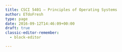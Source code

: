 ```yaml
---
title: CSCI 5401 – Principles of Operating Systems
author: ETdoFresh
type: page
date: 2016-09-12T14:46:09+00:00
draft: true
classic-editor-remember:
  - block-editor

---
```

